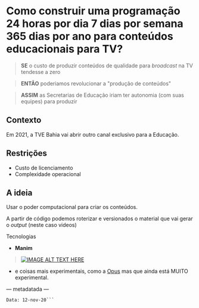 # Como construir uma programação 24 horas por dia 7 dias por semana 365 dias por ano para conteúdos educacionais para TV? 


> **SE** o custo de produzir conteúdos de qualidade para *broadcast* na TV tendesse a zero

> **ENTÃO** poderiamos revolucionar a "produção de conteúdos"   

> **ASSIM** as Secretarias de Educação iriam ter autonomia (com suas equipes) para produzir

## Contexto

Em 2021, a TVE Bahia vai abrir outro canal exclusivo para a Educação.

## Restrições 

- Custo de licenciamento
- Complexidade operacional 

## A ideia 

Usar o poder computacional para criar os conteúdos. 


A partir de código podemos roterizar e versionados o material que vai gerar o *output* (neste caso videos)

Tecnologias 

- **Manim** 
> [![IMAGE ALT TEXT HERE](https://img.youtube.com/vi/ENMyFGmq5OA/0.jpg)](https://www.youtube.com/watch?v=ENMyFGmq5OA)
- e coisas mais experimentais, como a [Opus](https://opus.ai/) mas que ainda está MUITO experimental. 


— metadatada —

```Autor: @maluta
Data: 12-nov-20```



